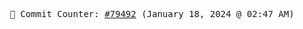 <p align="center">
    <samp>
        📮 Commit Counter: <a href="https://github.com/Javascript-void0/Javascript-void0/commits/main">#79492</a> (January 18, 2024 @ 02:47 AM)
    </samp>
</p>